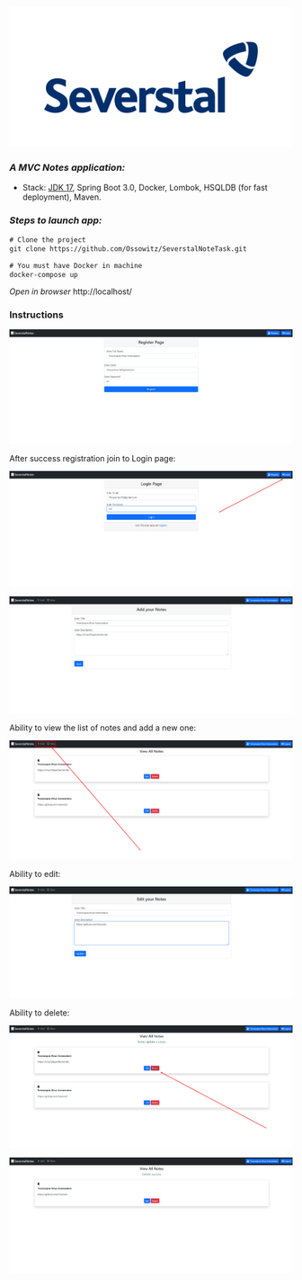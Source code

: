 ![img.png](src%2Fmain%2Fresources%2Fstatic%2Fimages%2Fimg.png)

### _A MVC Notes application:_
- Stack: [JDK 17](http://jdk.java.net/17/), Spring Boot 3.0, Docker, Lombok, HSQLDB (for fast deployment), Maven.

### _Steps to launch app:_

```shell
# Clone the project
git clone https://github.com/Ossowitz/SeverstalNoteTask.git
```

```shell
# You must have Docker in machine
docker-compose up
```

_Open in browser_ http://localhost/

### Instructions

![img.png](img.png)

After success registration join to Login page:

![img_1.png](img_1.png)

![img_2.png](img_2.png)

Ability to view the list of notes and add a new one:

![img_3.png](img_3.png)

Ability to edit:

![img_4.png](img_4.png)

Ability to delete:

![img_5.png](img_5.png)

![img_6.png](img_6.png)